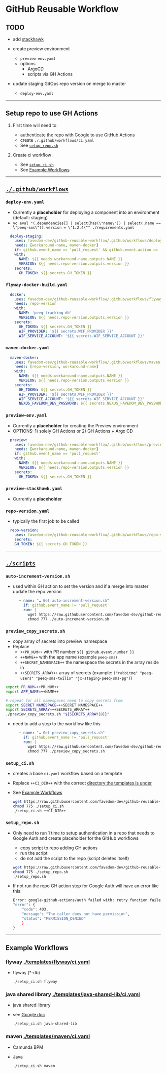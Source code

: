 # GitHub Reusable Workflow

## TODO

- add [stackhawk](https://docs.stackhawk.com/continuous-integration/github-actions.html)

- create preview environment
  - `preview-env.yaml`
  - options
    - ArgoCD
    - scripts via GH Actions

- update staging GitOps repo version on merge to master
  - `deploy-env.yaml`

---

## Setup repo to use GH Actions

1. First time will need to:
    - authenticate the repo with Google to use GitHub Actions
    - create `./.github/workflows/ci.yaml`
    - See [`setup_repo.sh`](#setupreposh)

1. Create ci workflow
    - See [`setup_ci.sh`](#setupcish)
    - See [Example Workflows](#example-workflows)

---

## [`./.github/workflows`](./.github/workflows)

### `deploy-env.yaml`

- Currently a **placeholder** for deploying a component into an environment (default: staging)
- `yq eval "(.dependencies[] | select(has(\"name\")) | select(.name == \"peeq-sms\")).version = \"1.2.4\"" ./requirements.yaml`

```yaml
  deploy-staging:
    uses: favedom-dev/github-reusable-workflow/.github/workflows/deploy-env.yaml@master
    needs: [workaround-name, maven-docker]
    if: github.event_name == 'pull_request' && github.event.action == 'closed' && github.event.pull_request.merged == true
    with:
      NAME: ${{ needs.workaround-name.outputs.NAME }}
      VERSION: ${{ needs.repo-version.outputs.version }}
    secrets:
      GH_TOKEN: ${{ secrets.GH_TOKEN }}
```

### `flyway-docker-build.yaml`

```yaml
  docker:
    uses: favedom-dev/github-reusable-workflow/.github/workflows/flyway-docker-build.yaml@master
    needs: repo-version
    with:
      NAME: 'peeq-tracking-db'
      VERSION: ${{ needs.repo-version.outputs.version }}
    secrets:
      GH_TOKEN: ${{ secrets.GH_TOKEN }}
      WIF_PROVIDER: '${{ secrets.WIF_PROVIDER }}'
      WIF_SERVICE_ACCOUNT: '${{ secrets.WIF_SERVICE_ACCOUNT }}'
```

### `maven-docker.yaml`

  ```yaml
    maven-docker:
      uses: favedom-dev/github-reusable-workflow/.github/workflows/maven-docker.yaml@master
      needs: [repo-version, workaround-name]
      with:
        NAME: ${{ needs.workaround-name.outputs.NAME }}
        VERSION: ${{ needs.repo-version.outputs.version }}
      secrets:
        GH_TOKEN: ${{ secrets.GH_TOKEN }}
        WIF_PROVIDER: '${{ secrets.WIF_PROVIDER }}'
        WIF_SERVICE_ACCOUNT: '${{ secrets.WIF_SERVICE_ACCOUNT }}'
        NEXUS_FAVEDOM_DEV_PASSWORD: ${{ secrets.NEXUS_FAVEDOM_DEV_PASSWORD }}
  ```

### `preview-env.yaml`

- Currently a **placeholder** for creating the Preview environment
- OPTIONS: 1) solely GH Actions or 2) GH Actions + Argo CD

```yaml
  preview:
    uses: favedom-dev/github-reusable-workflow/.github/workflows/preview-env.yaml@master
    needs: [workaround-name, maven-docker]
    if: github.event_name == 'pull_request'
    with:
      NAME: ${{ needs.workaround-name.outputs.NAME }}
      VERSION: ${{ needs.repo-version.outputs.version }}
    secrets:
      GH_TOKEN: ${{ secrets.GH_TOKEN }}
```

### `preview-stackhawk.yaml`

- Currently a **placeholder**

### `repo-version.yaml`

- typically the first job to be called

```yaml
  repo-version:
    uses: favedom-dev/github-reusable-workflow/.github/workflows/repo-version.yaml@master
    secrets:
    GH_TOKEN: ${{ secrets.GH_TOKEN }}
```

---

## [`./scripts`](./scripts)

### `auto-increment-version.sh`

- used within GH action to set the version and if a merge into master update the repo version

```yaml
      - name: "☁️ Get auto-increment-version.sh"
        if: github.event_name != 'pull_request'
        run: |
          wget https://raw.githubusercontent.com/favedom-dev/github-reusable-workflow/master/scripts/auto-increment-version.sh
          chmod 777 ./auto-increment-version.sh
```

### `preview_copy_secrets.sh`

- copy array of secrets into preview namespace
- Replace
  - `++PR_NUM++` with PR number `${{ github.event.number }}`
  - `++NAME++` with the app name (example `peeq-sms`)
  - `++SECRET_NAMESPACE++` the namespace the secrets in the array reside in
  - `++SECRETS_ARRAY++` array of secrets (example: `("rabbitmq" "peeq-users" "peeq-sms-twilio" "jx-staging-peeq-sms-pg")`)

```bash
export PR_NUM=++PR_NUM++
export APP_NAME=++NAME++

# repeat for all namespaces need to copy secrets from
export SECRET_NAMESPACE=++SECRET_NAMESPACE++
export SECRETS_ARRAY=++SECRETS_ARRAY++
./preview_copy_secrets.sh "${SECRETS_ARRAY[@]}"
```

- need to add a step to the workflow like this

```yaml
      - name: "☁️ Get preview_copy_secrets.sh"
        if: github.event_name != 'pull_request'
        run: |
          wget https://raw.githubusercontent.com/favedom-dev/github-reusable-workflow/master/scripts/preview_copy_secrets.sh
          chmod 777 ./preview_copy_secrets.sh
```

### `setup_ci.sh`

- creates a base `ci.yaml` workflow based on a template
- Replace `++CI_DIR++` with the correct [directory the templates is under](https://github.com/favedom-dev/github-reusable-workflow/tree/master/templates)
- See [Example Workflows](#example-workflows)

  ```bash
  wget https://raw.githubusercontent.com/favedom-dev/github-reusable-workflow/master/scripts/setup_ci.sh
  chmod 775 ./setup_ci.sh
  ./setup_ci.sh ++CI_DIR++
    ```

### `setup_repo.sh`

- Only need to run 1 time to setup authentication in a repo that needs to Google Auth and create placeholder for the GitHub workflows
  - copy script to repo adding GH actions
  - run the script
  - do not add the script to the repo (script deletes itself)

  ```bash
  wget https://raw.githubusercontent.com/favedom-dev/github-reusable-workflow/master/scripts/setup_repo.sh
  chmod 775 ./setup_repo.sh
  ./setup_repo.sh
  ```

- If not run the repo GH action step for Google Auth will have an error like this:

  ```bash
  Error: google-github-actions/auth failed with: retry function failed with 0 attempts: failed to generate Google Cloud access token for ***: {
  "error": {
      "code": 403,
      "message": "The caller does not have permission",
      "status": "PERMISSION_DENIED"
      }
  }
  ```

---

## Example Workflows

### flyway [./templates/flyway/ci.yaml](/templates/flyway/ci.yaml)

- flyway (*-db)

  ```bash
  ./setup_ci.sh flyway
  ```

### java shared library [./templates/java-shared-lib/ci.yaml](/templates/java-shared-lib/ci.yaml)

- java shared library
- see [Google doc](https://cloud.google.com/artifact-registry/docs/java/store-java)

  ```bash
  ./setup_ci.sh java-shared-lib
  ```

### maven [./templates/maven/ci.yaml](/templates/maven/ci.yaml)

- Camunda BPM
- Java

  ```bash
  ./setup_ci.sh maven
  ```
